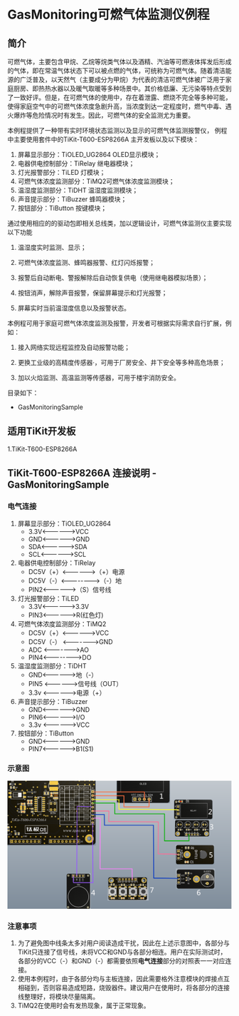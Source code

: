 # GasMonitoring可燃气体监测仪例程

## 简介

可燃气体，主要包含甲烷、乙烷等烷类气体以及酒精、汽油等可燃液体挥发后形成的气体，即在常温气体状态下可以被点燃的气体，可统称为可燃气体。随着清洁能源的广泛普及，以天然气（主要成分为甲烷）为代表的清洁可燃气体被广泛用于家庭厨房、即热热水器以及暖气取暖等多种场景中。其价格低廉、无污染等特点受到了一致好评。但是，在可燃气体的使用中，存在着泄露、燃烧不完全等多种可能，使得家庭空气中的可燃气体浓度急剧升高，当浓度到达一定程度时，燃气中毒、遇火爆炸等危险情况时有发生。因此，可燃气体的安全监测尤为重要。

本例程提供了一种带有实时环境状态监测以及显示的可燃气体监测报警仪， 例程中主要使用套件中的TiKit-T600-ESP8266A 主开发板以及以下模块：

1. 屏幕显示部分：TiOLED_UG2864 OLED显示模块；
2. 电器供电控制部分：TiRelay 继电器模块；
3. 灯光报警部分：TiLED 灯模块；
4. 可燃气体浓度监测部分：TiMQ2可燃气体浓度监测模块；
5. 温湿度监测部分：TiDHT 温湿度监测模块；
6. 声音提示部分：TiBuzzer 蜂鸣器模块；
7. 按钮部分：TiButton 按键模块；

通过使用相应的的驱动包即相关总线类，加以逻辑设计，可燃气体监测仪主要实现以下功能

1. 温湿度实时监测、显示；

2. 可燃气体浓度监测、蜂鸣器报警、红灯闪烁报警；

3. 报警后自动断电、警报解除后自动恢复供电（使用继电器模拟场景）；

4. 按钮消声，解除声音报警，保留屏幕提示和灯光报警；

5. 屏幕实时当前温湿度信息以及报警状态。

本例程可用于家庭可燃气体浓度监测及报警，开发者可根据实际需求自行扩展，例如：

1. 接入网络实现远程监控及自动报警功能；

2. 更换工业级的高精度传感器·，可用于厂房安全、井下安全等多种高危场景；

3. 加以火焰监测、高温监测等传感器，可用于楼宇消防安全。

目录如下：

- GasMonitoringSample

## 适用TiKit开发板 

1.TiKit-T600-ESP8266A

## TiKit-T600-ESP8266A 连接说明 - GasMonitoringSample

### 电气连接

1. 屏幕显示部分：TiOLED_UG2864
   - 3.3V<------>VCC
   - GND<------>GND
   - SDA<------>SDA
   - SCL<------>SCL
2. 电器供电控制部分：TiRelay
   - DC5V（+）<------>（+）电源
   - DC5V（-）<-------->（-）地
   - PIN2<------>（S）信号线
3. 灯光报警部分：TiLED
   - 3.3V<------>3.3V
   - PIN3<------>R(红色灯)
4. 可燃气体浓度监测部分：TiMQ2
   - DC5V（+）<------>VCC
   - DC5V（-） <------->GND
   - ADC <------->AO
   - PIN4<-------->DO
5. 温湿度监测部分：TiDHT
   - GND<------>地（-）
   - PIN5  <------>信号线（OUT）
   - 3.3v <------>电源（+）
6. 声音提示部分：TiBuzzer
   - GND<------>GND
   - PIN6<------>I/O
   - 3.3v <------>VCC
7. 按钮部分：TiButton
   - GND<------>GND
   - PIN7<------>B1(S1)

### 示意图

![TiButton 四按键功能例程](.\Picture\TiOS_GasMonitoringSample.png)

### 注意事项

1. 为了避免图中线条太多对用户阅读造成干扰，因此在上述示意图中，各部分与TiKit只连接了信号线，未将VCC和GND与各部分相连。用户在实际测试时，各部分的VCC（-）和GND（-）都需要依照**电气连接**部分的对照表一一对应连接。
2. 使用本例程时，由于各部分均与主板连接，因此需要格外注意模块的焊接点互相碰到，否则容易造成短路，烧毁器件。建议用户在使用时，将各部分的连接线整理好，将模块尽量隔离。
3. TiMQ2在使用时会有发热现象，属于正常现象。